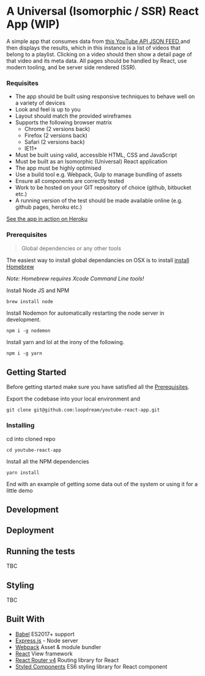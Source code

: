 # A Universal  (Isomorphic / SSR) React App (WIP)
>
A simple app that consumes data from [this YouTube API  JSON FEED ](https://www.googleapis.com/youtube/v3/playlistItems?part=snippet,contentDetails,status&maxResults=10&playlistId=PLSi28iDfECJPJYFA4wjlF5KUucFvc0qbQ&key=AIzaSyCuv_16onZRx3qHDStC-FUp__A6si-fStw)  and then displays the results, which in this instance is a list of videos that belong to a playlist. Clicking on a video should then show a detail page of that video and its meta data. All pages should be handled by React, use modern  tooling, and be server side rendered (SSR).

###  Requisites
* The app should be built using responsive techniques to behave well on a variety of devices
* Look and feel is up to you
* Layout should match the provided wireframes
* Supports the following browser matrix
  * Chrome (2 versions back)
  * Firefox (2 versions back)
  * Safari (2 versions back)
  * IE11+
* Must be built using valid, accessible HTML, CSS and JavaScript
* Must be built as an Isomorphic (Universal) React application
* The app must be highly optimised
* Use a build tool e.g. Webpack, Gulp to manage bundling of assets
* Ensure all components are correctly tested
* Work to be hosted on your GIT repository of choice (github, bitbucket etc.)
* A running version of the test should be made available online (e.g. github pages, heroku etc.)

[See the app in action on Heroku](https://beyond-youtube-react-app.herokuapp.com/video/X0qwQqwKLlM)

### Prerequisites
>Global dependencies or any other tools

The easiest way to install global dependancies on OSX is to install [install Homebrew](https://brew.sh/) 

*Note: Homebrew requires Xcode Command Line tools!* 


Install Node JS and NPM 

```sh
brew install node
```

Install Nodemon for automatically restarting the node server in development.

```shell
npm i -g nodemon
```

Install yarn and lol at the irony of the following.

```shell
npm i -g yarn 
```



## Getting Started

Before getting started make sure you have satisfied all the [Prerequisites](#prerequisites).


Export the codebase into your local environment and 


```shell
git clone git@github.com:loopdream/youtube-react-app.git
```


### Installing

cd into cloned repo
```shell
cd youtube-react-app
```

Install all the NPM dependencies

```shell
yarn install 
```


End with an example of getting some data out of the system or using it for a little demo

## Development


## Deployment



## Running the tests

TBC

## Styling

TBC





## Built With

* [Babel](https://babeljs.io) ES2017+ support 
* [Express.js](https://expressjs.com/) - Node server
* [Webpack](https://webpack.js.org/) Asset & module bundler
* [React](https://reactjs.org/) View framework
* [React Router v4](https://reacttraining.com/react-router/) Routing library for React 
* [Styled Components](https://www.styled-components.com/) ES6 styling library for React component


 
